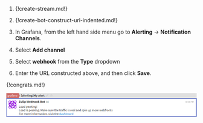 1. {!create-stream.md!}

2. {!create-bot-construct-url-indented.md!}

3. In Grafana, from the left hand side menu go to  **Alerting** -> **Notification Channels**.

4. Select **Add channel**

5. Select **webhook** from the **Type** dropdown

5. Enter the URL constructed above, and then click **Save**.

{!congrats.md!}

![](/static/images/integrations/grafana/001.png)
